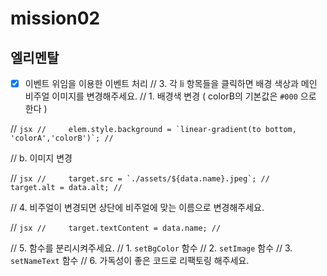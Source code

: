 # mission02

## 엘리멘탈

- [x] 이벤트 위임을 이용한 이벤트 처리
      // 3. 각 li 항목들을 클릭하면 배경 색상과 메인 비주얼 이미지를 변경해주세요.
      // 1. 배경색 변경 ( colorB의 기본값은 `#000` 으로 한다 )

// `` jsx
//     elem.style.background = `linear-gradient(to bottom, 'colorA','colorB')`;
//      ``

// b. 이미지 변경

// `` jsx
//     target.src = `./assets/${data.name}.jpeg`;
//     target.alt = data.alt;
//      ``

// 4. 비주얼이 변경되면 상단에 비주얼에 맞는 이름으로 변경해주세요.

// `jsx
//     target.textContent = data.name;
//     `

// 5. 함수를 분리시켜주세요.
// 1. `setBgColor` 함수
// 2. `setImage` 함수
// 3. `setNameText` 함수
// 6. 가독성이 좋은 코드로 리팩토링 해주세요.
